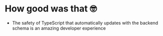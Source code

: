 # How good was that 🤓

- The safety of TypeScript that automatically updates with the backend schema is an amazing developer experience

